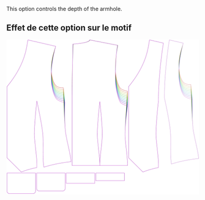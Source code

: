 
This option controls the depth of the armhole.


## Effet de cette option sur le motif
![This image shows the effect of this option by superimposing several variants that have a different value for this option](wahid_armholedepthfactor_sample.svg "Effect of this option on the pattern")
